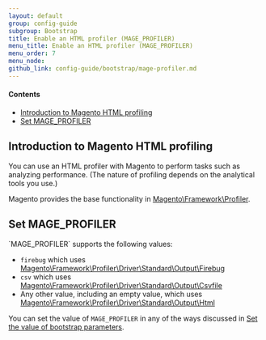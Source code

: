 ```yaml
---
layout: default
group: config-guide
subgroup: Bootstrap
title: Enable an HTML profiler (MAGE_PROFILER)
menu_title: Enable an HTML profiler (MAGE_PROFILER)
menu_order: 7
menu_node: 
github_link: config-guide/bootstrap/mage-profiler.md
---
```


#### Contents
*	<a href="#dirs-introduction">Introduction to Magento HTML profiling</a>
*	<a href="#dirs-set">Set MAGE_PROFILER</a>


<h2 id="dirs-introduction">Introduction to Magento HTML profiling</h2>
You can use an HTML profiler with Magento to perform tasks such as analyzing performance. (The nature of profiling depends on the analytical tools you use.)

Magento provides the base functionality in <a href="{{ site.mage2000url }}lib/internal/Magento/Framework/Profiler.php" target="_blank">Magento\Framework\Profiler</a>.

<h2 id="dirs-set">Set MAGE_PROFILER</h2>
`MAGE_PROFILER` supports the following values:

*	`firebug` which uses <a href="{{ site.mage2000url }}lib/internal/Magento/Framework/Profiler/Driver/Standard/Output/Firebug.php" target="_blank">Magento\Framework\Profiler\Driver\Standard\Output\Firebug</a>
*	`csv` which uses <a href="{{ site.mage2000url }}lib/internal/Magento/Framework/Profiler/Driver/Standard/Output/Csvfile.php" target="_blank">Magento\Framework\Profiler\Driver\Standard\Output\Csvfile</a>
*	Any other value, including an empty value, which uses <a href="{{ site.mage2000url }}lib/internal/Magento/Framework/Profiler/Driver/Standard/Output/Html.php" target="_blank">Magento\Framework\Profiler\Driver\Standard\Output\Html</a>

You can set the value of `MAGE_PROFILER` in any of the ways discussed in <a href="{{ site.gdeurl }}config-guide/bootstrap/magento-how-to-set.html">Set the value of bootstrap parameters</a>.